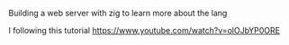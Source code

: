 Building a web server with zig to learn more about the lang

I following this tutorial
https://www.youtube.com/watch?v=olOJbYP0ORE